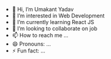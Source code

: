 - 👋 Hi, I’m Umakant Yadav
- 👀 I’m interested in Web Development
- 🌱 I’m currently learning React JS
- 💞️ I’m looking to collaborate on job
- 📫 How to reach me ...
- 😄 Pronouns: ...
- ⚡ Fun fact: ...

<!---
umakant214/umakant214 is a ✨ special ✨ repository because its `README.md` (this file) appears on your GitHub profile.
You can click the Preview link to take a look at your changes.
--->
